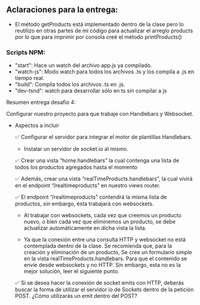 ## Aclaraciones para la entrega:
  - El método getProducts está implementado dentro de la clase pero lo reutilizo en otras partes de mi código para actualizar el arreglo products por lo que para imprimir por consola creé el método printProducts()


### Scripts NPM:
  - "start": Hace un watch del archivo app.js ya compilado.
  - "watch-js": Modo watch para todos los archivos .ts y los compila a .js en tiempo real.
  - "build": Compila todos los archivos .ts en .js.
  - "dev-tsnd": watch para desarrollar sólo en ts sin compilar a js


Resumen entrega desafìo 4:

Configurar nuestro proyecto para que trabaje con Handlebars y Websocket.

- Aspectos a incluir

    ✅ Configurar el servidor para integrar el motor de plantillas Handlebars. 
    
    - Instalar un servidor de socket.io al mismo.

    ✅ Crear una vista “home.handlebars” la cual contenga una lista de todos los productos agregados hasta el momento

    ✅ Además, crear una vista “realTimeProducts.handlebars”, la cual vivirá en el endpoint “/realtimeproducts” en nuestro views router.
    
    ✅ El endpoint “/realtimeproducts” contendrá la misma lista de productos, sin embargo, ésta trabajará con websockets.

    - Al trabajar con websockets, cada vez que creemos un producto nuevo, o bien cada vez que eliminemos un producto, se debe actualizar automáticamente en dicha vista la lista.

    - Ya que la conexión entre una consulta HTTP y websocket no está contemplada dentro de la clase. Se recomienda que, para la creación y eliminación de un producto, Se cree un formulario simple en la vista  realTimeProducts.handlebars. Para que el contenido se envíe desde websockets y no HTTP. Sin embargo, esta no es la mejor solución, leer el siguiente punto.

    ✅ Si se desea hacer la conexión de socket emits con HTTP, deberás buscar la forma de utilizar el servidor io de Sockets dentro de la petición POST. ¿Cómo utilizarás un emit dentro del POST?
